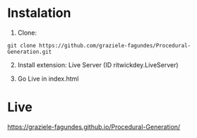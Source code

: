 # Instalation

1. Clone:
```
git clone https://github.com/graziele-fagundes/Procedural-Generation.git
```
2. Install extension:
Live Server (ID ritwickdey.LiveServer)

3. Go Live in index.html

# Live
https://graziele-fagundes.github.io/Procedural-Generation/
